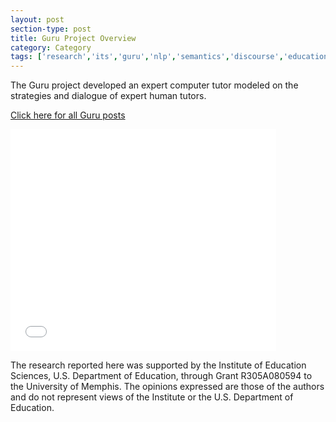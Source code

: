 ```yaml
---
layout: post
section-type: post
title: Guru Project Overview
category: Category
tags: ['research','its','guru','nlp','semantics','discourse','education','agents','project-overviews']
---
```

The Guru project developed an expert computer tutor modeled on the strategies and dialogue of expert human tutors. 

[Click here for all Guru posts]({{site.url}}/tags/guru.html)

<iframe title="YouTube video player" class="youtube-player" type="text/html" src="//www.youtube.com/embed/fFPvxhKdmg0?rel=0&amp;wmode=opaque" allowfullscreen="true" frameborder="0" height="355" width="425"></iframe>

The research reported here was supported by the Institute of Education Sciences, U.S. Department of Education, through Grant R305A080594 to the University of Memphis. The opinions expressed are those of the authors and do not represent views of the Institute or the U.S. Department of Education.

